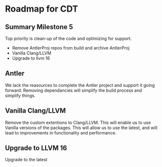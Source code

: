 # Roadmap for CDT

## Summary Milestone 5
Top priority is clean-up of the code and optimizing for support. 
- Remove AntlerProj repos from build and archive AntlerProj
- Vanilla Clang/LLVM
- Upgrade to llvm 16 


## Antler
We lack the reasources to complete the Antler project and support it going forward. Removing dependancies will simplify the build process and simplify things. 

## Vanilla Clang/LLVM
Remove the custom extentions to Clang/LLVM. This will enable us to use Vanilla versions of the packages. This will allow us to use the latest, and will lead to improvements in functionality and performance.

## Upgrade to LLVM 16
Upgrade to the latest
